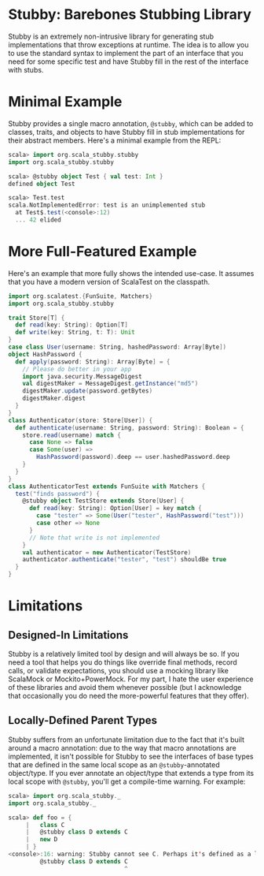 
# Stubby: Barebones Stubbing Library

Stubby is an extremely non-intrusive library for generating stub implementations
that throw exceptions at runtime. The idea is to allow you to use the standard
syntax to implement the part of an interface that you need for some specific
test and have Stubby fill in the rest of the interface with stubs.

# Minimal Example

Stubby provides a single macro annotation, `@stubby`, which can be added to
classes, traits, and objects to have Stubby fill in stub implementations for
their abstract members. Here's a minimal example from the REPL:
```scala
scala> import org.scala_stubby.stubby
import org.scala_stubby.stubby

scala> @stubby object Test { val test: Int }
defined object Test

scala> Test.test
scala.NotImplementedError: test is an unimplemented stub
  at Test$.test(<console>:12)
  ... 42 elided
```

# More Full-Featured Example

Here's an example that more fully shows the intended use-case. It assumes that
you have a modern version of ScalaTest on the classpath.
```scala
import org.scalatest.{FunSuite, Matchers}
import org.scala_stubby.stubby

trait Store[T] {
  def read(key: String): Option[T]
  def write(key: String, t: T): Unit
}
case class User(username: String, hashedPassword: Array[Byte])
object HashPassword {
  def apply(password: String): Array[Byte] = {
    // Please do better in your app
    import java.security.MessageDigest
    val digestMaker = MessageDigest.getInstance("md5")
    digestMaker.update(password.getBytes)
    digestMaker.digest
  }
}
class Authenticator(store: Store[User]) {
  def authenticate(username: String, password: String): Boolean = {
    store.read(username) match {
      case None => false
      case Some(user) =>
        HashPassword(password).deep == user.hashedPassword.deep
    }
  }
}
class AuthenticatorTest extends FunSuite with Matchers {
  test("finds password") {
    @stubby object TestStore extends Store[User] {
      def read(key: String): Option[User] = key match {
        case "tester" => Some(User("tester", HashPassword("test")))
        case other => None
      }
      // Note that write is not implemented
    }
    val authenticator = new Authenticator(TestStore)
    authenticator.authenticate("tester", "test") shouldBe true
  }
}
```

# Limitations
## Designed-In Limitations
Stubby is a relatively limited tool by design and will always be so. If you need
a tool that helps you do things like override final methods, record calls, or
validate expectations, you should use a mocking library like ScalaMock or
Mockito+PowerMock. For my part, I hate the user experience of these libraries
and avoid them whenever possible (but I acknowledge that occasionally you do
need the more-powerful features that they offer).
## Locally-Defined Parent Types
Stubby suffers from an unfortunate limitation due to the fact that it's built
around a macro annotation: due to the way that macro annotations are
implemented, it isn't possible for Stubby to see the interfaces of base types
that are defined in the same local scope as an `@stubby`-annotated object/type.
If you ever annotate an object/type that extends a type from its local scope
with `@stubby`, you'll get a compile-time warning. For example:
```scala
scala> import org.scala_stubby._
import org.scala_stubby._

scala> def foo = {
     |   class C
     |   @stubby class D extends C
     |   new D
     | }
<console>:16: warning: Stubby cannot see C. Perhaps it's defined as a local class/trait.
         @stubby class D extends C
                                 ^
```
